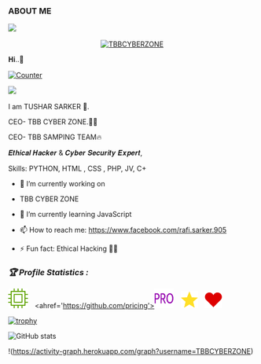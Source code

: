 ### ABOUT ME

![](https://komarev.com/ghpvc/?username=TBBCYBERZONE)

<p align="center"><a href="https://github.com/TBBCYBERZONE/TBBCYBERZONE/edit/main/README.md"><img title="TBBCYBERZONE" src="https://github-readme-stats.vercel.app/api?username=TBBCYBERZONE&show_icons=true&include_all_commits=true&theme=chartreuse-dark&cache_seconds=3200"></a>

𝐇𝐢..👋 

<a href="https://github.com/TBBCYBERZONE"><img height="25" title="Counter" src="https://komarev.com/ghpvc/?username=TBBCYBERZONE-X&color=blueviolet&style=flat-square"></a>

<!DOCTYPE html>

<html>

</head>

<body>

   <img src="https://raw.githubusercontent.com/abhisheknaiidu/abhisheknaiidu/master/code.gif" />

</body>

</html>

I am TUSHAR SARKER 🔰.

CEO- TBB CYBER ZONE.👨‍💻

CEO- TBB SAMPING TEAM🔥

𝑬𝒕𝒉𝒊𝒄𝒂𝒍 𝑯𝒂𝒄𝒌𝒆𝒓 & 𝑪𝒚𝒃𝒆𝒓 𝑺𝒆𝒄𝒖𝒓𝒊𝒕𝒚 𝑬𝒙𝒑𝒆𝒓𝒕, 

Skills: PYTHON, HTML , CSS , PHP,  JV, C+

- 🔭 I’m currently working on 
- TBB CYBER ZONE

- 🌱 I’m currently learning JavaScript 

- 📫 How to reach me: https://www.facebook.com/rafi.sarker.905 

- ⚡ Fun fact: Ethical Hacking 👨‍💻 

<h3><b><i>🏆 Profile Statistics :</i></b></h3>


<a href='https://docs.github.com/en/developers'><img src='https://raw.githubusercontent.com/acervenky/animated-github-badges/master/assets/devbadge.gif' width='40' height='40'></a> <ahref='https://github.com/pricing'><img src='https://raw.githubusercontent.com/acervenky/animated-github-badges/master/assets/pro.gif' width='40' height='40'></a> <a href='https://stars.github.com/'><img src='https://raw.githubusercontent.com/acervenky/animated-github-badges/master/assets/starbadge.gif' width='35' height='35'></a> <a href='https://docs.github.com/en/github/supporting-the-open-source-community-with-github-sponsors'><img src='https://raw.githubusercontent.com/acervenky/animated-github-badges/master/assets/sponsorbadge.gif' width='35' height='35'></a> 

[![trophy](https://github-profile-trophy.vercel.app/?username=TBBCYBERZONE)](https://github.com/ryo-ma/github-profile-trophy)

![GitHub stats](https://github-readme-stats.vercel.app/api?username=TBBCYBERZONE&show_icons=true)  

!(https://activity-graph.herokuapp.com/graph?username=TBBCYBERZONE)  



 

